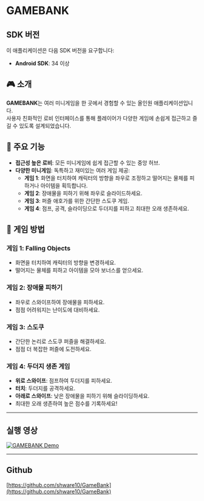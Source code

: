 
# GAMEBANK

## SDK 버전
이 애플리케이션은 다음 SDK 버전을 요구합니다:
- **Android SDK**: 34 이상

## 🎮 소개
**GAMEBANK**는 여러 미니게임을 한 곳에서 경험할 수 있는 올인원 애플리케이션입니다.  
사용자 친화적인 로비 인터페이스를 통해 플레이어가 다양한 게임에 손쉽게 접근하고 즐길 수 있도록 설계되었습니다.

## 🔧 주요 기능
- **접근성 높은 로비**: 모든 미니게임에 쉽게 접근할 수 있는 중앙 허브.
- **다양한 미니게임**: 독특하고 재미있는 여러 게임 제공:
  - **게임 1**: 화면을 터치하여 캐릭터의 방향을 좌우로 조정하고 떨어지는 물체를 피하거나 아이템을 획득합니다.
  - **게임 2**: 장애물을 피하기 위해 좌우로 슬라이드하세요.
  - **게임 3**: 퍼즐 애호가를 위한 간단한 스도쿠 게임.
  - **게임 4**: 점프, 공격, 슬라이딩으로 두더지를 피하고 최대한 오래 생존하세요.

## 🔄 게임 방법

### 게임 1: **Falling Objects**
- 화면을 터치하여 캐릭터의 방향을 변경하세요.
- 떨어지는 물체를 피하고 아이템을 모아 보너스를 얻으세요.

### 게임 2: **장애물 피하기**
- 좌우로 스와이프하여 장애물을 피하세요.
- 점점 어려워지는 난이도에 대비하세요.

### 게임 3: **스도쿠**
- 간단한 논리로 스도쿠 퍼즐을 해결하세요.
- 점점 더 복잡한 퍼즐에 도전하세요.

### 게임 4: **두더지 생존 게임**
- **위로 스와이프**: 점프하여 두더지를 피하세요.
- **터치**: 두더지를 공격하세요.
- **아래로 스와이프**: 낮은 장애물을 피하기 위해 슬라이딩하세요.
- 최대한 오래 생존하여 높은 점수를 기록하세요!

---

## 실행 영상
[![GAMEBANK Demo](https://img.youtube.com/vi/bXWyDo2SnkQ/0.jpg)](https://youtu.be/bXWyDo2SnkQ)


---

## Github
[https://github.com/shware10/GameBank](https://github.com/shware10/GameBank)
